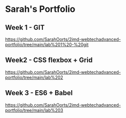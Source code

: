 # Sarah's Portfolio

## Week 1 - GIT
https://github.com/SarahOorts/2imd-webtechadvanced-portfolio/tree/main/lab%201%20-%20git

## Week2 - CSS flexbox + Grid
https://github.com/SarahOorts/2imd-webtechadvanced-portfolio/tree/main/lab%202

## Week 3 - ES6 + Babel
https://github.com/SarahOorts/2imd-webtechadvanced-portfolio/tree/main/lab%203
